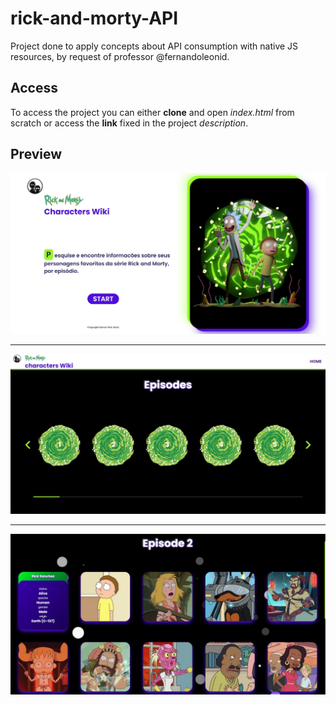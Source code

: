 # rick-and-morty-API

Project done to apply concepts about API consumption with native JS resources, by request of professor @fernandoleonid.

## Access

To access the project you can either **clone** and open *index.html* from scratch or access the **link** fixed in the project *description*.

## Preview

![home](/views/home_api.jpg "Homepage view")

---

![hub](/views/hub_api.jpg "hubpage view")

---

![showcase](/views/showcase_api.jpg "showcase page view")
